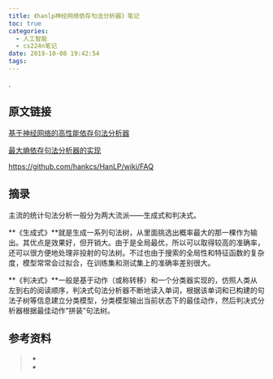 ```yaml
---
title: 《hanlp神经网络依存句法分析器》笔记
toc: true
categories:
  - 人工智能
  - cs224n笔记
date: 2019-10-08 19:42:54
tags:
---
```


.

## 原文链接

[基于神经网络的高性能依存句法分析器](http://www.hankcs.com/nlp/parsing/neural-network-based-dependency-parser.html)

[最大熵依存句法分析器的实现](http://www.hankcs.com/nlp/parsing/to-achieve-the-maximum-entropy-of-the-dependency-parser.html)

https://github.com/hankcs/HanLP/wiki/FAQ

## 摘录

主流的统计句法分析一般分为两大流派——生成式和判决式。

**《生成式》**就是生成一系列句法树，从里面挑选出概率最大的那一棵作为输出。其优点是效果好，但开销大。由于是全局最优，所以可以取得较高的准确率，还可以很方便地处理非投射的句法树。不过也由于搜索的全局性和特征函数的复杂度，模型常常会过拟合，在训练集和测试集上的准确率差别很大。

**《判决式》**一般是基于动作（或称转移）和一个分类器实现的，仿照人类从左到右的阅读顺序，判决式句法分析器不断地读入单词，根据该单词和已构建的句法子树等信息建立分类模型，分类模型输出当前状态下的最佳动作，然后判决式分析器根据最佳动作“拼装”句法树。



## 参考资料
> - []()
> - []()

